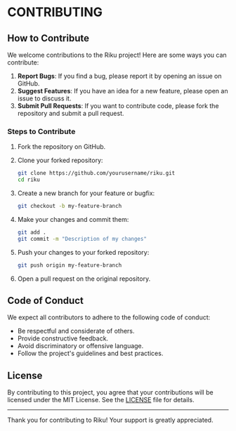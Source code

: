 # CONTRIBUTING

## How to Contribute

We welcome contributions to the Riku project! Here are some ways you can contribute:

1. **Report Bugs**: If you find a bug, please report it by opening an issue on GitHub.
2. **Suggest Features**: If you have an idea for a new feature, please open an issue to discuss it.
3. **Submit Pull Requests**: If you want to contribute code, please fork the repository and submit a pull request.

### Steps to Contribute

1. Fork the repository on GitHub.
2. Clone your forked repository:

   ```sh
   git clone https://github.com/yourusername/riku.git
   cd riku
   ```

3. Create a new branch for your feature or bugfix:

   ```sh
   git checkout -b my-feature-branch
   ```

4. Make your changes and commit them:

   ```sh
   git add .
   git commit -m "Description of my changes"
   ```

5. Push your changes to your forked repository:

   ```sh
   git push origin my-feature-branch
   ```

6. Open a pull request on the original repository.

## Code of Conduct

We expect all contributors to adhere to the following code of conduct:

- Be respectful and considerate of others.
- Provide constructive feedback.
- Avoid discriminatory or offensive language.
- Follow the project's guidelines and best practices.

## License

By contributing to this project, you agree that your contributions will be licensed under the MIT License. See the [LICENSE](LICENSE) file for details.

---

Thank you for contributing to Riku! Your support is greatly appreciated.
